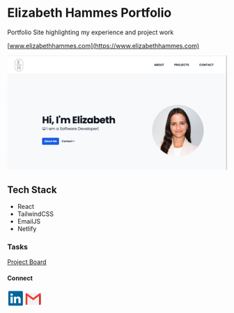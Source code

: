 # Elizabeth Hammes Portfolio

Portfolio Site highlighting my experience and project work

[www.elizabethhammes.com](https://www.elizabethhammes.com)

<img src="public/img/portfolio.png" alt="portfolio" width="550"/>

## Tech Stack

- React
- TailwindCSS
- EmailJS
- Netlify

### Tasks

[Project Board](https://github.com/users/ehammes/projects/1)

#### Connect

<a href="https://www.linkedin.com/in/elizabethhammes" target="_blank">
<img height="38" src="public/img/linkedin.png"></a>
<a href="mailto:elisha.elizabeth@gmail.com" target="_blank"><img height="35" src="public/img/gmail.png"></a>

